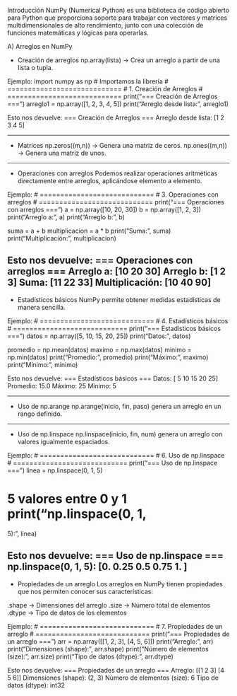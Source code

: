 Introducción NumPy (Numerical Python) es una biblioteca de código
abierto para Python que proporciona soporte para trabajar con vectores y
matrices multidimensionales de alto rendimiento, junto con una colección
de funciones matemáticas y lógicas para operarlas.

A)  Arreglos en NumPy

-   Creación de arreglos np.array(lista) → Crea un arreglo a partir de
    una lista o tupla.

Ejemplo: import numpy as np # Importamos la librería #
============================ # 1. Creación de Arreglos #
============================ print(“=== Creación de Arreglos ===”)
arreglo1 = np.array([1, 2, 3, 4, 5]) print(“Arreglo desde lista:”,
arreglo1)

Esto nos devuelve: === Creación de Arreglos === Arreglo desde lista: [1
2 3 4 5]

  -----------------------------------------------------
  - Matrices np.zeros((m,n)) → Genera una matriz de
  ceros. np.ones((m,n)) → Genera una matriz de unos.
  -----------------------------------------------------
  - Operaciones con arreglos Podemos realizar
  operaciones aritméticas directamente entre arreglos,
  aplicándose elemento a elemento.

  Ejemplo: # ============================ # 3.
  Operaciones con arreglos #
  ============================ print(“=== Operaciones
  con arreglos ===”) a = np.array([10, 20, 30]) b =
  np.array([1, 2, 3]) print(“Arreglo a:”, a)
  print(“Arreglo b:”, b)

  suma = a + b multiplicacion = a * b print(“Suma:”,
  suma) print(“Multiplicación:”, multiplicacion)

  Esto nos devuelve: === Operaciones con arreglos ===
  Arreglo a: [10 20 30] Arreglo b: [1 2 3] Suma: [11 22
  33] Multiplicación: [10 40 90]
  -----------------------------------------------------

-   Estadísticos básicos NumPy permite obtener medidas estadísticas de
    manera sencilla.

Ejemplo: # ============================ # 4. Estadísticos básicos #
============================ print(“=== Estadísticos básicos ===”) datos
= np.array([5, 10, 15, 20, 25]) print(“Datos:”, datos)

promedio = np.mean(datos) maximo = np.max(datos) minimo = np.min(datos)
print(“Promedio:”, promedio) print(“Máximo:”, maximo) print(“Mínimo:”,
minimo)

Esto nos devuelve: === Estadísticos básicos === Datos: [ 5 10 15 20 25]
Promedio: 15.0 Máximo: 25 Mínimo: 5

  -----------------------------------------------------
  - Uso de np.arange np.arange(inicio, fin, paso)
  genera un arreglo en un rango definido.
  -----------------------------------------------------
  - Uso de np.linspace np.linspace(inicio, fin, num)
  genera un arreglo con valores igualmente espaciados.

  Ejemplo: # ============================ # 6. Uso de
  np.linspace # ============================ print(“===
  Uso de np.linspace ===”) linea = np.linspace(0, 1, 5)
  # 5 valores entre 0 y 1 print(“np.linspace(0, 1,
  5):”, linea)

  Esto nos devuelve: === Uso de np.linspace ===
  np.linspace(0, 1, 5): [0. 0.25 0.5 0.75 1. ]
  -----------------------------------------------------

-   Propiedades de un arreglo Los arreglos en NumPy tienen propiedades
    que nos permiten conocer sus características:

.shape → Dimensiones del arreglo .size → Número total de elementos
.dtype → Tipo de datos de los elementos

Ejemplo: # ============================ # 7. Propiedades de un arreglo #
============================ print(“=== Propiedades de un arreglo ===”)
arr = np.array([[1, 2, 3], [4, 5, 6]]) print(“Arreglo:”, arr)
print(“Dimensiones (shape):”, arr.shape) print(“Número de elementos
(size):”, arr.size) print(“Tipo de datos (dtype):”, arr.dtype)

Esto nos devuelve: === Propiedades de un arreglo === Arreglo: [[1 2 3]
[4 5 6]] Dimensiones (shape): (2, 3) Número de elementos (size): 6 Tipo
de datos (dtype): int32
